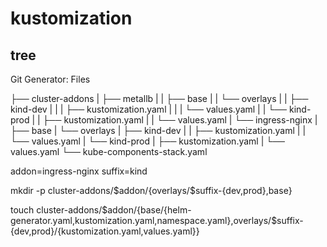 # kustomization

## tree
Git Generator: Files

├── cluster-addons
|   ├── metallb
|   |   ├── base
|   |   └── overlays
|   |       ├── kind-dev
|   |       |   ├── kustomization.yaml
|   |       |   └── values.yaml
|   |       └── kind-prod
|   |           ├── kustomization.yaml
|   |           └── values.yaml
|   └── ingress-nginx
|       ├── base
|       └── overlays
|           ├── kind-dev
|           |   ├── kustomization.yaml
|           |   └── values.yaml
|           └── kind-prod
|               ├── kustomization.yaml
|               └── values.yaml
└── kube-components-stack.yaml


addon=ingress-nginx
suffix=kind

mkdir -p cluster-addons/$addon/{overlays/$suffix-{dev,prod},base}

touch cluster-addons/$addon/{base/{helm-generator.yaml,kustomization.yaml,namespace.yaml},overlays/$suffix-{dev,prod}/{kustomization.yaml,values.yaml}}